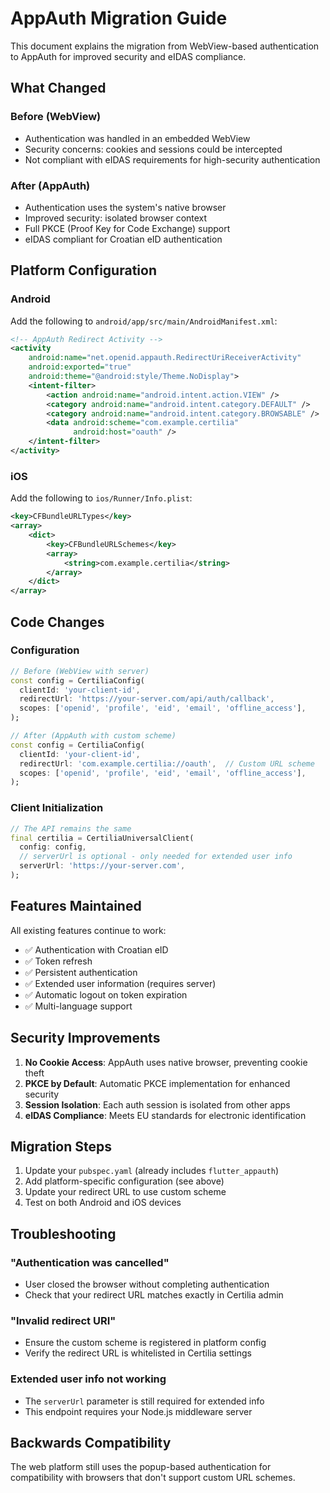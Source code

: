 # AppAuth Migration Guide

This document explains the migration from WebView-based authentication to AppAuth for improved security and eIDAS compliance.

## What Changed

### Before (WebView)
- Authentication was handled in an embedded WebView
- Security concerns: cookies and sessions could be intercepted
- Not compliant with eIDAS requirements for high-security authentication

### After (AppAuth)
- Authentication uses the system's native browser
- Improved security: isolated browser context
- Full PKCE (Proof Key for Code Exchange) support
- eIDAS compliant for Croatian eID authentication

## Platform Configuration

### Android

Add the following to `android/app/src/main/AndroidManifest.xml`:

```xml
<!-- AppAuth Redirect Activity -->
<activity
    android:name="net.openid.appauth.RedirectUriReceiverActivity"
    android:exported="true"
    android:theme="@android:style/Theme.NoDisplay">
    <intent-filter>
        <action android:name="android.intent.action.VIEW" />
        <category android:name="android.intent.category.DEFAULT" />
        <category android:name="android.intent.category.BROWSABLE" />
        <data android:scheme="com.example.certilia" 
              android:host="oauth" />
    </intent-filter>
</activity>
```

### iOS

Add the following to `ios/Runner/Info.plist`:

```xml
<key>CFBundleURLTypes</key>
<array>
    <dict>
        <key>CFBundleURLSchemes</key>
        <array>
            <string>com.example.certilia</string>
        </array>
    </dict>
</array>
```

## Code Changes

### Configuration

```dart
// Before (WebView with server)
const config = CertiliaConfig(
  clientId: 'your-client-id',
  redirectUrl: 'https://your-server.com/api/auth/callback',
  scopes: ['openid', 'profile', 'eid', 'email', 'offline_access'],
);

// After (AppAuth with custom scheme)
const config = CertiliaConfig(
  clientId: 'your-client-id',
  redirectUrl: 'com.example.certilia://oauth',  // Custom URL scheme
  scopes: ['openid', 'profile', 'eid', 'email', 'offline_access'],
);
```

### Client Initialization

```dart
// The API remains the same
final certilia = CertiliaUniversalClient(
  config: config,
  // serverUrl is optional - only needed for extended user info
  serverUrl: 'https://your-server.com',
);
```

## Features Maintained

All existing features continue to work:
- ✅ Authentication with Croatian eID
- ✅ Token refresh
- ✅ Persistent authentication
- ✅ Extended user information (requires server)
- ✅ Automatic logout on token expiration
- ✅ Multi-language support

## Security Improvements

1. **No Cookie Access**: AppAuth uses native browser, preventing cookie theft
2. **PKCE by Default**: Automatic PKCE implementation for enhanced security
3. **Session Isolation**: Each auth session is isolated from other apps
4. **eIDAS Compliance**: Meets EU standards for electronic identification

## Migration Steps

1. Update your `pubspec.yaml` (already includes `flutter_appauth`)
2. Add platform-specific configuration (see above)
3. Update your redirect URL to use custom scheme
4. Test on both Android and iOS devices

## Troubleshooting

### "Authentication was cancelled"
- User closed the browser without completing authentication
- Check that your redirect URL matches exactly in Certilia admin

### "Invalid redirect URI"
- Ensure the custom scheme is registered in platform config
- Verify the redirect URL is whitelisted in Certilia settings

### Extended user info not working
- The `serverUrl` parameter is still required for extended info
- This endpoint requires your Node.js middleware server

## Backwards Compatibility

The web platform still uses the popup-based authentication for compatibility with browsers that don't support custom URL schemes.